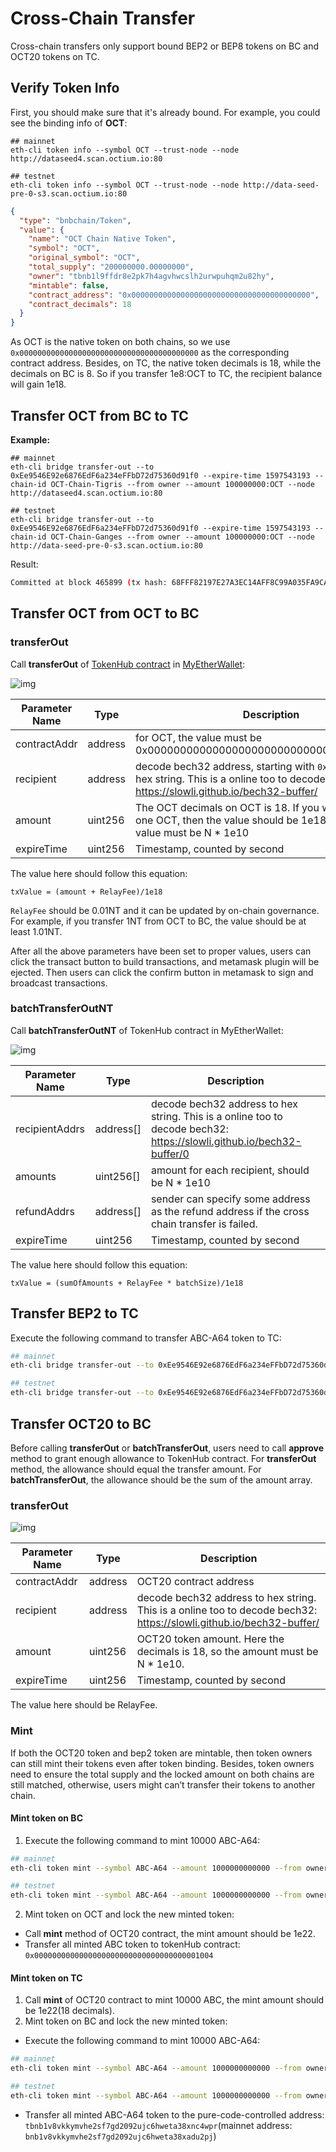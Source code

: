 # Cross-Chain Transfer

Cross-chain transfers only support bound BEP2 or BEP8 tokens on BC and OCT20 tokens on TC.

## Verify Token Info

First, you should make sure that it's already bound. For example, you could see the binding info of **OCT**:


```shell
## mainnet
eth-cli token info --symbol OCT --trust-node --node http://dataseed4.scan.octium.io:80

## testnet
eth-cli token info --symbol OCT --trust-node --node http://data-seed-pre-0-s3.scan.octium.io:80 
```

```json
{
  "type": "bnbchain/Token",
  "value": {
    "name": "OCT Chain Native Token",
    "symbol": "OCT",
    "original_symbol": "OCT",
    "total_supply": "200000000.00000000",
    "owner": "tbnb1l9ffdr8e2pk7h4agvhwcslh2urwpuhqm2u82hy",
    "mintable": false,
    "contract_address": "0x0000000000000000000000000000000000000000",
    "contract_decimals": 18
  }
}
```

As OCT is the native token on both chains, so we use `0x0000000000000000000000000000000000000000` as the corresponding contract address. Besides, on TC, the native token decimals is 18, while the decimals on BC is 8. So if you transfer 1e8:OCT to TC, the recipient balance will gain 1e18.


## Transfer OCT from BC to TC

**Example:**

```shell
## mainnet
eth-cli bridge transfer-out --to 0xEe9546E92e6876EdF6a234eFFbD72d75360d91f0 --expire-time 1597543193 --chain-id OCT-Chain-Tigris --from owner --amount 100000000:OCT --node http://dataseed4.scan.octium.io:80

## testnet
eth-cli bridge transfer-out --to 0xEe9546E92e6876EdF6a234eFFbD72d75360d91f0 --expire-time 1597543193 --chain-id OCT-Chain-Ganges --from owner --amount 100000000:OCT --node http://data-seed-pre-0-s3.scan.octium.io:80
```

Result:

```bash
Committed at block 465899 (tx hash: 68FFF82197E27A3EC14AFF8C99A035FA9CA7120312AA55E98D11DFC0F8D9F3B9, response: {Code:0 Data:[] Log:Msg 0:  Info: GasWanted:0 GasUsed:0 Events:[{Type: Attributes:[{Key:[84 114 97 110 115 102 101 114 79 117 116 83 101 113 117 101 110 99 101] Value:[49 49] XXX_NoUnkeyedLiteral:{} XXX_unrecognized:[] XXX_sizecache:0} {Key:[69 120 112 105 114 101 84 105 109 101] Value:[49 53 57 55 53 52 51 49 57 51] XXX_NoUnkeyedLiteral:{} XXX_unrecognized:[] XXX_sizecache:0} {Key:[97 99 116 105 111 110] Value:[99 114 111 115 115 84 114 97 110 115 102 101 114 79 117 116] XXX_NoUnkeyedLiteral:{} XXX_unrecognized:[] XXX_sizecache:0}] XXX_NoUnkeyedLiteral:{} XXX_unrecognized:[] XXX_sizecache:0}] Codespace: XXX_NoUnkeyedLiteral:{} XXX_unrecognized:[] XXX_sizecache:0})
```

## Transfer OCT from OCT to BC

### transferOut

Call **transferOut** of [TokenHub contract](https://raw.githubusercontent.com/shree-chain/nc-genesis-contract/master/abi/tokenhub.abi) in [MyEtherWallet](https://www.myetherwallet.com/):

![img](https://lh3.googleusercontent.com/q8-nnt12h8gvYyMe6iwLalwzY-1jHfQ11BsSyIz3qkQPCjp_-D-dIzPxZ-HuMJngCxTs7pt65-zSUIYImpsoO8bJ_QC_pyfPMu_2O7Lh65uDvVXrkhKqOakI070vKuEK3UNnlk8m)



| Parameter Name | Type    | Description                                                  |
| -------------- | ------- | ------------------------------------------------------------ |
| contractAddr   | address | for OCT, the value must be 0x0000000000000000000000000000000000000000 |
| recipient      | address | decode bech32 address, starting with `0x` . To transfer to hex string. This is a online too to decode bech32: https://slowli.github.io/bech32-buffer/ |
| amount         | uint256 | The OCT decimals on  OCT is 18. If you want to transfer one OCT, then the value should be 1e18. Besides, the value must be N * 1e10 |
| expireTime     | uint256 | Timestamp, counted by  second                                |

The value here should follow this equation:

```
txValue = (amount + RelayFee)/1e18
```

`RelayFee` should be 0.01NT and it can be updated by on-chain governance. For example, if you transfer 1NT from OCT to BC, the value should be at least 1.01NT.

After all the above parameters have been set to proper values, users can click the transact button to build transactions, and metamask plugin will be ejected. Then users can click the confirm button in metamask to sign and broadcast transactions.


### batchTransferOutNT

Call **batchTransferOutNT** of TokenHub contract in MyEtherWallet:

![img](../../assets/batchTransferOutNT.png)

| Parameter Name | Type      | Description                                                  |
| -------------- | --------- | ------------------------------------------------------------ |
| recipientAddrs | address[] | decode bech32 address  to hex string. This is a online too to decode bech32: https://slowli.github.io/bech32-buffer/0 |
| amounts        | uint256[] | amount for each  recipient, should be N * 1e10               |
| refundAddrs    | address[] | sender can specify  some address as the refund address if the cross chain transfer is failed. |
| expireTime     | uint256   | Timestamp, counted by  second                                |


The value here should follow this equation:

```
txValue = (sumOfAmounts + RelayFee * batchSize)/1e18
```

## Transfer BEP2 to TC
Execute the following command to transfer ABC-A64 token to TC:
```bash
## mainnet
eth-cli bridge transfer-out --to 0xEe9546E92e6876EdF6a234eFFbD72d75360d91f0 --expire-time 1597543193 --chain-id OCT-Chain-Tigris --from owner --amount 10000000000:ABC-A64 --node http://dataseed4.scan.octium.io:80

## testnet
eth-cli bridge transfer-out --to 0xEe9546E92e6876EdF6a234eFFbD72d75360d91f0 --expire-time 1597543193 --chain-id OCT-Chain-Ganges --from owner --amount 10000000000:ABC-A64 --node http://data-seed-pre-0-s3.scan.octium.io:80
```
## Transfer OCT20 to BC
Before calling **transferOut** or **batchTransferOut**, users need to call **approve** method to grant enough allowance to TokenHub contract. For **transferOut** method, the allowance should equal the transfer amount. For **batchTransferOut**, the allowance should be the sum of the amount array.

### transferOut

![img](https://lh3.googleusercontent.com/q8-nnt12h8gvYyMe6iwLalwzY-1jHfQ11BsSyIz3qkQPCjp_-D-dIzPxZ-HuMJngCxTs7pt65-zSUIYImpsoO8bJ_QC_pyfPMu_2O7Lh65uDvVXrkhKqOakI070vKuEK3UNnlk8m)

| Parameter Name | Type    | Description                                                  |
| ------------   | ------- | ------------------------------------------------------------ |
| contractAddr   | address | OCT20 contract address                                       |
| recipient      | address | decode bech32 address  to hex string. This is a online too to decode bech32: https://slowli.github.io/bech32-buffer/ |
| amount         | uint256 | OCT20 token amount.  Here the decimals is 18, so the amount must be N * 1e10. |
| expireTime     | uint256 | Timestamp, counted by  second                                |

The value here should be RelayFee.

### Mint

If both the OCT20 token and bep2 token are mintable, then token owners can still mint their tokens even after token binding. Besides, token owners need to ensure the total supply and the locked amount on both chains are still matched, otherwise, users might can’t transfer their tokens to another chain.

#### Mint token on BC

1. Execute the following command to mint 10000 ABC-A64:
```bash
## mainnet
eth-cli token mint --symbol ABC-A64 --amount 1000000000000 --from owner --chain-id OCT-Chain-Tigris --node http://dataseed4.scan.octium.io:80

## testnet
eth-cli token mint --symbol ABC-A64 --amount 1000000000000 --from owner --chain-id OCT-Chain-Ganges --node http://data-seed-pre-0-s3.scan.octium.io:80
```

2. Mint token on OCT and lock the new minted token:
* Call **mint** method of OCT20 contract, the mint amount should be 1e22.
* Transfer all minted ABC token to tokenHub contract: `0x0000000000000000000000000000000000001004`

#### Mint token on TC

1. Call **mint** of OCT20 contract to mint 10000 ABC, the mint amount should be 1e22(18 decimals).
2. Mint token on BC and lock the new minted token:

* Execute the following command to mint 10000 ABC-A64:
```bash
## mainnet
eth-cli token mint --symbol ABC-A64 --amount 1000000000000 --from owner --chain-id OCT-Chain-Tigris --node http://dataseed4.scan.octium.io:80

## testnet
eth-cli token mint --symbol ABC-A64 --amount 1000000000000 --from owner --chain-id OCT-Chain-Ganges --node http://data-seed-pre-0-s3.scan.octium.io:80
```
* Transfer all minted ABC-A64 token to the pure-code-controlled address: `tbnb1v8vkkymvhe2sf7gd2092ujc6hweta38xnc4wpr`(mainnet address: `bnb1v8vkkymvhe2sf7gd2092ujc6hweta38xadu2pj`)